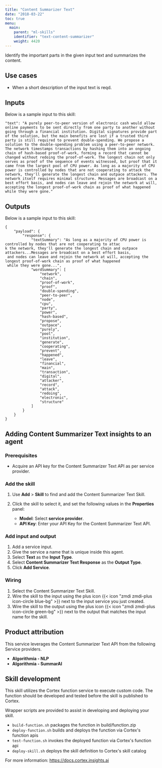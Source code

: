 ```yaml
---
title: "Content Summarizer Text"
date: "2018-03-22"
toc: true
menu:
  main:
    parent: "ml-skills"
    identifier: "text-content-summarizer"
    weight: 4420
---
```


Identify the important parts in the given input text and summarizes the content.

## Use cases
- When a short description of the input text is reqd.

## Inputs
Below is a sample input to this skill:

```
"text": "A purely peer-to-peer version of electronic cash would allow online payments to be sent directly from one party to another without going through a financial institution. Digital signatures provide part of the solution, but the main benefits are lost if a trusted third party is still required to prevent double-spending. We propose a solution to the double-spending problem using a peer-to-peer network. The network timestamps transactions by hashing them into an ongoing chain of hash-based proof-of-work, forming a record that cannot be changed without redoing the proof-of-work. The longest chain not only serves as proof of the sequence of events witnessed, but proof that it came from the largest pool of CPU power. As long as a majority of CPU power is controlled by nodes that are not cooperating to attack the network, they'll generate the longest chain and outpace attackers. The network itself requires minimal structure. Messages are broadcast on a best effort basis, and nodes can leave and rejoin the network at will, accepting the longest proof-of-work chain as proof of what happened while they were gone."
```


## Outputs
Below is a sample input to this skill:


```
{
    "payload": {
        "response": {
            "textSummary": "As long as a majority of CPU power is controlled by nodes that are not cooperating to attac
k the network, they'll generate the longest chain and outpace attackers...Messages are broadcast on a best effort basis,
 and nodes can leave and rejoin the network at will, accepting the longest proof-of-work chain as proof of what happened
 while they were gone...",
            "wordSummary": [
                "network",
                "chain",
                "proof-of-work",
                "proof",
                "double-spending",
                "peer-to-peer",
                "node",
                "cpu",
                "party",
                "power",
                "hash-based",
                "propose",
                "outpace",
                "purely",
                "pool",
                "institution",
                "generate",
                "cooperating",
                "prevent",
                "happened",
                "leave",
                "financial",
                "main",
                "transaction",
                "digital",
                "attacker",
                "record",
                "attack",
                "redoing",
                "electronic",
                "structure"
            ]
        }
    }
}
```

## Adding Content Summarizer Text insights to an agent
### Prerequisites
* Acquire an API key for the Content Summarizer Text API as per service provider.

### Add the skill
1. Use **Add** > **Skill** to find and add the Content Summarizer Text Skill.
2. Click the skill to select it, and set the following values in the **Properties** panel:
 
    * **Model**: Select **service provider**.
    * **API Key**: Enter your API Key for the Content Summarizer Text API.

### Add input and output
1. Add a service input.
2. Give the service a name that is unique inside this agent.
3. Select **Text** as the **Input Type**.
4. Select **Content Summarizer Text Response** as the **Output Type**.
5. Click **Add Service**.

### Wiring
1. Select the Content Summarizer Text Skill.
2. Wire the skill to the input using the plus icon {{< icon "zmdi zmdi-plus icon-circle blue-bg" >}} next to the input service you just created.
3. Wire the skill to the output using the plus icon {{< icon "zmdi zmdi-plus icon-circle green-bg" >}} next to the output that matches the input name for the skill.

## Product attribution
This service leverages the Content Summarizer Text API from the following Service providers.
* **Algorithmia - NLP**
* **Algorithmia - SummarAI**

## Skill development
This skill utilizes the Cortex function service to execute custom code.
The function should be developed and tested before the skill is published to Cortex.
  
Wrapper scripts are provided to assist in developing and deploying your skill.
* `build-function.sh` packages the function in build/function.zip
* `deploy-function.sh` builds and deploys the function via Cortex's function apis
* `test-function.sh` invokes the deployed function via Cortex's function api
* `deploy-skill.sh` deploys the skill definition to Cortex's skill catalog

For more information: https://docs.cortex.insights.ai
